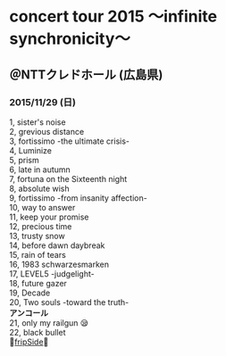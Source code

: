 # concert tour 2015 ～infinite synchronicity～
## ＠NTTクレドホール (広島県)
### 2015/11/29 (日)



1, sister's noise    
2, grevious distance    
3, fortissimo -the ultimate crisis-    
4, Luminize    
5, prism    
6, late in autumn    
7, fortuna on the Sixteenth night    
8, absolute wish    
9, fortissimo -from insanity affection-    
10, way to answer    
11, keep your promise    
12, precious time    
13, trusty snow    
14, before dawn daybreak    
15, rain of tears    
16, 1983 schwarzesmarken    
17, LEVEL5 -judgelight-    
18, future gazer    
19, Decade    
20, Two souls -toward the truth-    
**アンコール**   
21, only my railgun  :sleepy:  
22, black bullet    
:sushi:[fripSide](http://fripside.net/):sushi:
